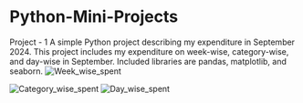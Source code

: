 # Python-Mini-Projects
Project - 1
A simple Python project describing my expenditure in September 2024. This project includes my expenditure on week-wise, category-wise, and day-wise in September. 
Included libraries are pandas, matplotlib, and seaborn.
![Week_wise_spent](https://github.com/user-attachments/assets/81029715-58f2-4f91-aca4-5c575fcf36a0)

![Category_wise_spent](https://github.com/user-attachments/assets/68fc6ad5-be69-4f13-beb6-46283a9b5003)
![Day_wise_spent](https://github.com/user-attachments/assets/c65aa3cd-b41b-484d-8f47-7c47a08d97c9)
